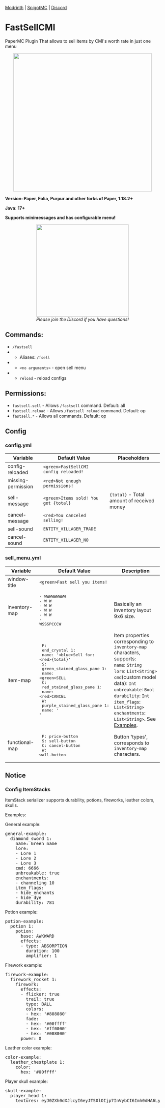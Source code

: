 [Modrinth](https://modrinth.com/plugin/fastsellcmi)
|
[SpigotMC](https://www.spigotmc.org/resources/fastsellcmi.108261/)
|
[Discord](https://discord.gg/nJr7vPjzNy)

# FastSellCMI
PaperMC Plugin That allows to sell items by CMI's worth rate in just one menu 
<p align="center">
    <img src="https://github.com/Anime-pdf/FastSellCMI/assets/55580385/2b8d47b1-4490-46d3-a200-b6de92775a7f" width="450">
</p>

**Version: Paper, Folia, Purpur and other forks of Paper, 1.18.2+**

**Java: 17+**

**Supports minimessages and has configurable menu!**

<p align="center">
    <a href="https://discord.gg/nJr7vPjzNy">
        <img src="https://i.imgur.com/JgDt1Fl.png" width="300">
    </a>
    <br/>
    <i>Please join the Discord if you have questions!</i>
</p>

## Commands:
* `/fastsell`
* * Aliases: `/fsell`
* * `<no arguments>` - open sell menu
* * `reload` - reload configs

## Permissions:
* `fastsell.sell` - Allows `/fastsell` command. Default: all
* `fastsell.reload` - Allows `/fastsell reload` command. Default: op
* `fastsell.*` - Allows all commands. Default: op

## Config

### config.yml

| Variable           | Default Value                         | Placeholders                             |
|--------------------|---------------------------------------|------------------------------------------|
| config-reloaded    | `<green>FastSellCMI config reloaded!` |                                          |
| missing-permission | `<red>Not enough permissions!`        |                                          |
| sell-message       | `<green>Items sold! You got {total}`  | `{total}` - Total amount of received money |
| cancel-message     | `<red>You canceled selling!`          |                                          |
| sell-sound         | `ENTITY_VILLAGER_TRADE`               |                                          |
| cancel-sound       | `ENTITY_VILLAGER_NO`                  |                                          |

### sell_menu.yml

| Variable       | Default Value                                                                                                                                                                                                                                                                                    | Description                                                                                                                                                                                                                                                                                                         |
|----------------|--------------------------------------------------------------------------------------------------------------------------------------------------------------------------------------------------------------------------------------------------------------------------------------------------|---------------------------------------------------------------------------------------------------------------------------------------------------------------------------------------------------------------------------------------------------------------------------------------------------------------------|
| window-title   | `<green>Fast sell you items!`                                                                                                                                                                                                                                                                    |                                                                                                                                                                                                                                                                                                                     |
| inventory-map  | <pre>- WWWWWWWWW<br>- W       W<br>- W       W<br>- W       W<br>- W       W<br>- WSSSPCCCW</pre>                                                                                                                                                                                                | Basically an inventory layout 9x6 size.                                                                                                                                                                                                                                                                             |
| item-map       | <pre>  P:<br>    end_crystal 1:<br>      name: '\<blue>Sell for: \<red>{total}'<br>  S:<br>    green_stained_glass_pane 1:<br>      name: \<green>SELL<br>  C:<br>    red_stained_glass_pane 1:<br>      name: \<red>CANCEL<br>  W:<br>    purple_stained_glass_pane 1:<br>      name: ' '</pre> | Item properties corresponding to `inventory-map` characters, supports: <br> `name`: `String` <br> `lore`: `List<String>` <br> `cmd`(custom model data): `Int` <br> `unbreakable`: `Bool` <br> `durability`: `Int` <br> `item_flags`: `List<String>` <br> `enchantments`: `List<String>`. See [Examples](#examples). |
| functional-map | <pre>  P: price-button<br>  S: sell-button<br>  C: cancel-button<br>  W: wall-button</pre>                                                                                                                                                                                                       | Button 'types', corresponds to `inventory-map` characters.                                                                                                                                                                                                                                                          |

## Notice
### Config ItemStacks
ItemStack serializer supports durability, potions, fireworks, leather colors, skulls.
<p id="examples">Examples:</p>

General example:
<pre>
general-example:
  diamond_sword 1:
    name: <green>Green name
    lore:
    - Lore 1
    - Lore 2
    - Lore 3
    cmd: 6666
    unbreakable: true
    enchantments:
    - channeling 10
    item_flags:
    - hide_enchants
    - hide_dye
    durability: 781
</pre>
Potion example:
<pre>
potion-example:
  potion 1:
    potion:
      base: AWKWARD
      effects:
      - type: ABSORPTION
        duration: 100
        amplifier: 1
</pre>
Firework example:
<pre>
firework-example:
  firework_rocket 1:
    firework:
      effects:
      - flicker: true
        trail: true
        type: BALL
        colors:
        - hex: '#808080'
        fade:
        - hex: '#00ffff'
        - hex: '#ff0000'
        - hex: '#008000'
      power: 0
</pre>
Leather color example:
<pre>
color-example:
  leather_chestplate 1:
    color:
      hex: '#00ffff'
</pre>
Player skull example:
<pre>
skull-example:
  player_head 1:
    textures: eyJ0ZXh0dXJlcyI6eyJTS0lOIjp7InVybCI6Imh0dHA6Ly90ZXh0dXJlcy5taW5lY3JhZnQubmV0L3RleHR1cmUvOTcxNzA1NzY4NDY4ZWViNjM2NmYyYWVhODQ3YjBjNzI2NGUwNWYyNWZlMGZiNGMxZTNlNjYzN2I5NTQ1MjY1YyJ9fX0=
</pre>
